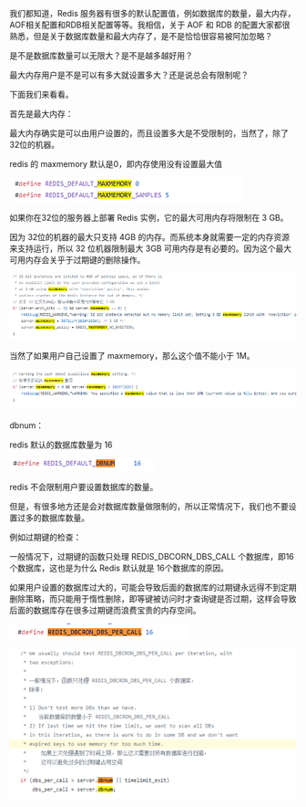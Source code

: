 我们都知道，Redis 服务器有很多的默认配置值，例如数据库的数量，最大内存，AOF相关配置和RDB相关配置等等。我相信，关于 AOF 和 RDB 的配置大家都很熟悉，但是关于数据库数量和最大内存了，是不是恰恰很容易被阿加忽略？

是不是数据库数量可以无限大？是不是越多越好用？

最大内存用户是不是可以有多大就设置多大？还是说总会有限制呢？

下面我们来看看。

首先是最大内存：

最大内存确实是可以由用户设置的，而且设置多大是不受限制的，当然了，除了32位的机器。

redis 的 maxmemory 默认是0，即内存使用没有设置最大值

![122db179fdc4cbe28287ef509f32236](images\122db179fdc4cbe28287ef509f32236.png)

如果你在32位的服务器上部署 Redis 实例，它的最大可用内存将限制在 3 GB。

因为 32位的机器的最大只支持 4GB 的内存。而系统本身就需要一定的内存资源来支持运行，所以 32 位机器限制最大 3GB 可用内存是有必要的。因为这个最大可用内存会关乎于过期键的删除操作。

![1587870591066](images/1587870591066.png)

当然了如果用户自己设置了 maxmemory，那么这个值不能小于 1M。

![1587870607003](images/1587870607003.png)



dbnum：

redis 默认的数据库数量为 16

![1587870737434](images/1587870737434.png)

redis 不会限制用户要设置数据库的数量。

但是，有很多地方还是会对数据库数量做限制的，所以正常情况下，我们也不要设置过多的数据库数量。

例如过期键的检查：

一般情况下，过期键的函数只处理 REDIS_DBCORN_DBS_CALL 个数据库，即16个数据库，这也是为什么 Redis 默认就是 16个数据库的原因。

如果用户设置的数据库过大的，可能会导致后面的数据库的过期键永远得不到定期删除策略，而只能用于惰性删除，即等键被访问时才查询键是否过期，这样会导致后面的数据库存在很多过期键而浪费宝贵的内存空间。

![1587870871724](images/1587870871724.png)

![1587870829187](images/1587870829187.png)